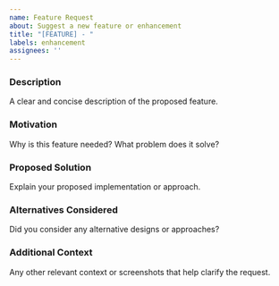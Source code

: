 ```yaml
---
name: Feature Request
about: Suggest a new feature or enhancement
title: "[FEATURE] - "
labels: enhancement
assignees: ''
---
```


### Description
A clear and concise description of the proposed feature.

### Motivation
Why is this feature needed? What problem does it solve?

### Proposed Solution
Explain your proposed implementation or approach.

### Alternatives Considered
Did you consider any alternative designs or approaches?

### Additional Context
Any other relevant context or screenshots that help clarify the request.
